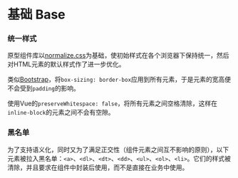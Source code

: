 # 基础 Base

### 统一样式

原型组件库以[normalize.css](http://necolas.github.io/normalize.css)为基础，使初始样式在各个浏览器下保持统一，然后对HTML元素的默认样式作了进一步优化。

类似[Bootstrap](https://getbootstrap.com)，将`box-sizing: border-box`应用到所有元素，于是元素的宽高便不会受到`padding`的影响。

使用Vue的`preserveWhitespace: false`，将所有元素之间空格清除，这样在`inline-block`的元素之间不会有空隙。

### 黑名单

为了支持语义化，同时又为了满足正交性（组件元素之间互不影响的原则），以下元素被拉入黑名单：`<a>`、`<dl>`、`<dt>`、`<dd>`、`<ul>`、`<ol>`、`<li>`。它们的样式被清除，并且要求在组件中封装后使用，而不是直接在业务中使用。
